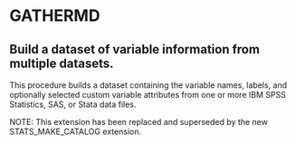 # GATHERMD
## Build a dataset of variable information from multiple datasets.
 This procedure builds a dataset containing the variable names, labels, and optionally selected custom variable attributes from one or more IBM SPSS Statistics, SAS, or Stata data files.

NOTE: This extension has been replaced and superseded by the new STATS_MAKE_CATALOG extension.
